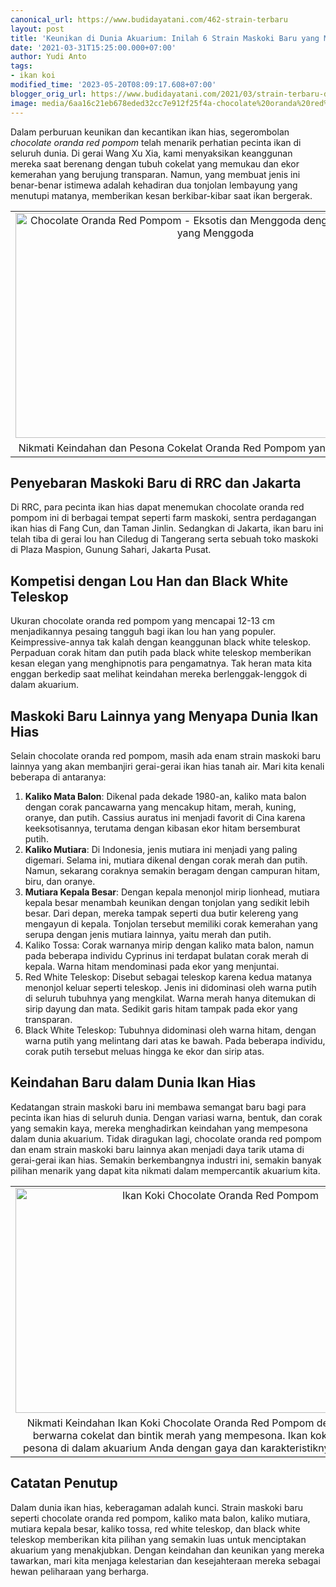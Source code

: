 ```yaml
---
canonical_url: https://www.budidayatani.com/462-strain-terbaru
layout: post
title: 'Keunikan di Dunia Akuarium: Inilah 6 Strain Maskoki Baru yang Menakjubkan!'
date: '2021-03-31T15:25:00.000+07:00'
author: Yudi Anto
tags:
- ikan koi
modified_time: '2023-05-20T08:09:17.608+07:00'
blogger_orig_url: https://www.budidayatani.com/2021/03/strain-terbaru-dari-negri-tirai-bambu.html
image: media/6aa16c21eb678eded32cc7e912f25f4a-chocolate%20oranda%20red%20pompom1.jpg
---
```

<p>Dalam perburuan keunikan dan kecantikan ikan hias, segerombolan <em>chocolate oranda red pompom</em> telah menarik perhatian pecinta ikan di seluruh dunia. Di gerai Wang Xu Xia, kami menyaksikan keanggunan mereka saat berenang dengan tubuh cokelat yang memukau dan ekor kemerahan yang berujung transparan. Namun, yang membuat jenis ini benar-benar istimewa adalah kehadiran dua tonjolan lembayung yang menutupi matanya, memberikan kesan berkibar-kibar saat ikan bergerak.</p><table align="center" cellpadding="0" cellspacing="0" class="tr-caption-container" style="margin-left: auto; margin-right: auto;"><tbody><tr><td style="text-align: center;"><a href="https://blogger.googleusercontent.com/img/b/R29vZ2xl/AVvXsEjKJeY7I7UEVW-LzrL7D6CwwrDDDGIdnRX9rk3zN6Q3HIrKh8hEjoxRm5kCr8I4p8HnUY3dmZn-OQeJ6j7CjmtB-5JWyAB6bkuxbcb-YtsMSpyfc6LYIH4aXRKFBgJTq9lXYrEsXybzGXs-FwHRJNZEnCtlVJsBrDoJnnfunpkiIAVIiL3PPHz_bmY77A/s2133/chocolate%20oranda%20red%20pompom1.jpg" imageanchor="1" style="margin-left: auto; margin-right: auto;"><img alt="Chocolate Oranda Red Pompom - Eksotis dan Menggoda dengan Warna Cokelat yang Menggoda" border="0" data-original-height="1200" data-original-width="2133" height="360" src="https://blogger.googleusercontent.com/img/b/R29vZ2xl/AVvXsEjKJeY7I7UEVW-LzrL7D6CwwrDDDGIdnRX9rk3zN6Q3HIrKh8hEjoxRm5kCr8I4p8HnUY3dmZn-OQeJ6j7CjmtB-5JWyAB6bkuxbcb-YtsMSpyfc6LYIH4aXRKFBgJTq9lXYrEsXybzGXs-FwHRJNZEnCtlVJsBrDoJnnfunpkiIAVIiL3PPHz_bmY77A/w640-h360/chocolate%20oranda%20red%20pompom1.jpg" title="Cokelat Oranda Red Pompom: Keanggunan Eksotis dalam Warna yang Memikat" width="640" /></a></td></tr><tr><td class="tr-caption" style="text-align: center;">Nikmati Keindahan dan Pesona Cokelat Oranda Red Pompom yang Menggemaskan.</td></tr></tbody></table><h2>Penyebaran Maskoki Baru di RRC dan Jakarta</h2><p>Di RRC, para pecinta ikan hias dapat menemukan chocolate oranda red pompom ini di berbagai tempat seperti farm maskoki, sentra perdagangan ikan hias di Fang Cun, dan Taman Jinlin. Sedangkan di Jakarta, ikan baru ini telah tiba di gerai lou han Ciledug di Tangerang serta sebuah toko maskoki di Plaza Maspion, Gunung Sahari, Jakarta Pusat.</p><h2>Kompetisi dengan Lou Han dan Black White Teleskop</h2><p>Ukuran chocolate oranda red pompom yang mencapai 12-13 cm menjadikannya pesaing tangguh bagi ikan lou han yang populer. Keimpressive-annya tak kalah dengan keanggunan black white teleskop. Perpaduan corak hitam dan putih pada black white teleskop memberikan kesan elegan yang menghipnotis para pengamatnya. Tak heran mata kita enggan berkedip saat melihat keindahan mereka berlenggak-lenggok di dalam akuarium.</p><h2>Maskoki Baru Lainnya yang Menyapa Dunia Ikan Hias</h2><p>Selain chocolate oranda red pompom, masih ada enam strain maskoki baru lainnya yang akan membanjiri gerai-gerai ikan hias tanah air. Mari kita kenali beberapa di antaranya:</p><ol><li><strong>Kaliko Mata Balon</strong>: Dikenal pada dekade 1980-an, kaliko mata balon dengan corak pancawarna yang mencakup hitam, merah, kuning, oranye, dan putih. Cassius auratus ini menjadi favorit di Cina karena keeksotisannya, terutama dengan kibasan ekor hitam bersemburat putih.</li><li><strong>Kaliko Mutiara</strong>: Di Indonesia, jenis mutiara ini menjadi yang paling digemari. Selama ini, mutiara dikenal dengan corak merah dan putih. Namun, sekarang coraknya semakin beragam dengan campuran hitam, biru, dan oranye.</li><li><strong>Mutiara Kepala Besar</strong>: Dengan kepala menonjol mirip lionhead, mutiara kepala besar menambah keunikan dengan tonjolan yang sedikit lebih besar. Dari depan, mereka tampak seperti dua butir kelereng yang mengayun di kepala. Tonjolan tersebut memiliki corak kemerahan yang serupa dengan jenis mutiara lainnya, yaitu merah dan putih.</li><li>Kaliko Tossa: Corak warnanya mirip dengan kaliko mata balon, namun pada beberapa individu Cyprinus ini terdapat bulatan corak merah di kepala. Warna hitam mendominasi pada ekor yang menjuntai.</li><li>Red White Teleskop: Disebut sebagai teleskop karena kedua matanya menonjol keluar seperti teleskop. Jenis ini didominasi oleh warna putih di seluruh tubuhnya yang mengkilat. Warna merah hanya ditemukan di sirip dayung dan mata. Sedikit garis hitam tampak pada ekor yang transparan.</li><li>Black White Teleskop: Tubuhnya didominasi oleh warna hitam, dengan warna putih yang melintang dari atas ke bawah. Pada beberapa individu, corak putih tersebut meluas hingga ke ekor dan sirip atas.</li></ol><h2>Keindahan Baru dalam Dunia Ikan Hias</h2><p>Kedatangan strain maskoki baru ini membawa semangat baru bagi para pecinta ikan hias di seluruh dunia. Dengan variasi warna, bentuk, dan corak yang semakin kaya, mereka menghadirkan keindahan yang mempesona dalam dunia akuarium. Tidak diragukan lagi, chocolate oranda red pompom dan enam strain maskoki baru lainnya akan menjadi daya tarik utama di gerai-gerai ikan hias. Semakin berkembangnya industri ini, semakin banyak pilihan menarik yang dapat kita nikmati dalam mempercantik akuarium kita.</p><table align="center" cellpadding="0" cellspacing="0" class="tr-caption-container" style="margin-left: auto; margin-right: auto;"><tbody><tr><td style="text-align: center;"><a href="https://blogger.googleusercontent.com/img/b/R29vZ2xl/AVvXsEgwaTUdc1aTtF2jSQkchikDyOD3FrTZWm047VRvFIEX-YWk2hwdDd6_t_oziGpQd8OFEUcOGbEojD7vzCv-LxJ7h8NL-vJvxbBBJlRNKwRORzFA3oDpBpQcPvH_ts9jeRjvTkE6vHlLLEfdm66_vMP97AT2oEDKVuqjPJoxMdVKcBGHKAMVMYATM3iB_g/s2133/chocolate%20oranda%20red%20pompom.jpg" imageanchor="1" style="margin-left: auto; margin-right: auto;"><img alt="Ikan Koki Chocolate Oranda Red Pompom" border="0" data-original-height="1200" data-original-width="2133" height="360" src="https://blogger.googleusercontent.com/img/b/R29vZ2xl/AVvXsEgwaTUdc1aTtF2jSQkchikDyOD3FrTZWm047VRvFIEX-YWk2hwdDd6_t_oziGpQd8OFEUcOGbEojD7vzCv-LxJ7h8NL-vJvxbBBJlRNKwRORzFA3oDpBpQcPvH_ts9jeRjvTkE6vHlLLEfdm66_vMP97AT2oEDKVuqjPJoxMdVKcBGHKAMVMYATM3iB_g/w640-h360/chocolate%20oranda%20red%20pompom.jpg" title="Keindahan Ikan Koki Chocolate Oranda Red Pompom: Gaya Unik dengan Warna Cokelat dan Bintik Merah" width="640" /></a></td></tr><tr><td class="tr-caption" style="text-align: center;">Nikmati Keindahan Ikan Koki Chocolate Oranda Red Pompom dengan corak unik berwarna cokelat dan bintik merah yang mempesona. Ikan koki ini menambah pesona di dalam akuarium Anda dengan gaya dan karakteristiknya yang istimewa.</td></tr></tbody></table><h2>Catatan Penutup</h2><p>Dalam dunia ikan hias, keberagaman adalah kunci. Strain maskoki baru seperti chocolate oranda red pompom, kaliko mata balon, kaliko mutiara, mutiara kepala besar, kaliko tossa, red white teleskop, dan black white teleskop memberikan kita pilihan yang semakin luas untuk menciptakan akuarium yang menakjubkan. Dengan keindahan dan keunikan yang mereka tawarkan, mari kita menjaga kelestarian dan kesejahteraan mereka sebagai hewan peliharaan yang berharga.</p>